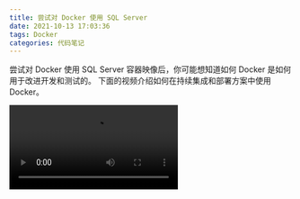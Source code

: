 ```yaml
---
title: 尝试对 Docker 使用 SQL Server
date: 2021-10-13 17:03:36
tags: Docker
categories: 代码笔记
---
```


尝试对 Docker 使用 SQL Server 容器映像后，你可能想知道如何 Docker 是如何用于改进开发和测试的。 下面的视频介绍如何在持续集成和部署方案中使用 Docker。
<!-- more -->

<video src='https://sec.ch9.ms/ch9/2c97/8e3dd09f-f597-46b7-bb7e-0acddf142c97/CONN17T152_mid.mp4' controls></video>